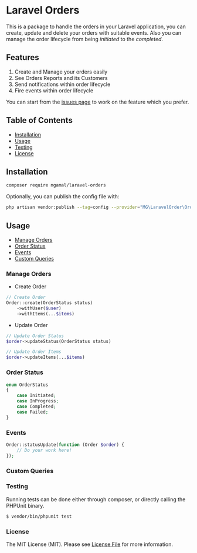 # Laravel Orders

This is a package to handle the orders in your Laravel application, you can create, update and delete your orders with suitable events. Also you can manage the order lifecycle from being _initiated_ to the _completed_.

## Features
1. Create and Manage your orders easily
2. See Orders Reports and its Customers
3. Send notifications within order lifecycle
4. Fire events within order lifecycle

You can start from the [issues page](https://github.com/mgamal92/orders-laravel/issues) to work on the feature which you prefer.


## Table of Contents

- [Installation](#installation)
- [Usage](#usage)
- [Testing](#testing)
- [License](#license)

## Installation

```bash
composer require mgamal/laravel-orders
```

Optionally, you can publish the config file with:

```bash
php artisan vendor:publish --tag=config --provider="MG\LaravelOrder\OrderServiceProvider"
```

## Usage
- [Manage Orders](#manage-orders)
- [Order Status](#order-status)
- [Events](#events)
- [Custom Queries](#custom-queries)


### Manage Orders
- Create Order
```php
// Create Order
Order::create(OrderStatus status)
    ->withUser($user)
    ->withItems(...$items)
```

- Update Order
```php
// Update Order Status
$order->updateStatus(OrderStatus status)

// Update Order Items
$order->updateItems(...$items)
```

### Order Status

```php
enum OrderStatus
{
    case Initiated;
    case InProgress;
    case Completed;
    case Failed;
}
```
### Events

```php
Order::statusUpdate(function (Order $order) {
    // Do your work here!
});
```

### Custom Queries

### Testing
Running tests can be done either through composer, or directly calling the PHPUnit binary.
```bash
$ vendor/bin/phpunit test
```

### License
The MIT License (MIT). Please see [License File](LICENSE) for more information.
